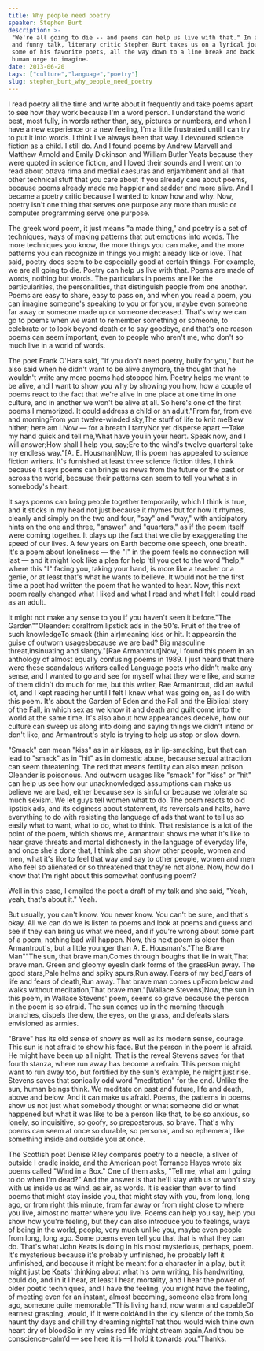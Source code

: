 ```yaml
---
title: Why people need poetry
speaker: Stephen Burt
description: >-
 "We're all going to die -- and poems can help us live with that." In a charming
 and funny talk, literary critic Stephen Burt takes us on a lyrical journey with
 some of his favorite poets, all the way down to a line break and back up to the
 human urge to imagine.
date: 2013-06-20
tags: ["culture","language","poetry"]
slug: stephen_burt_why_people_need_poetry
---
```


I read poetry all the time and write about it frequently and take poems apart to see how
they work because I'm a word person. I understand the world best, most fully, in words
rather than, say, pictures or numbers, and when I have a new experience or a new feeling,
I'm a little frustrated until I can try to put it into words. I think I've always been
that way. I devoured science fiction as a child. I still do. And I found poems by Andrew
Marvell and Matthew Arnold and Emily Dickinson and William Butler Yeats because they were
quoted in science fiction, and I loved their sounds and I went on to read about ottava
rima and medial caesuras and enjambment and all that other technical stuff that you care
about if you already care about poems, because poems already made me happier and sadder
and more alive. And I became a poetry critic because I wanted to know how and why. Now,
poetry isn't one thing that serves one purpose any more than music or computer programming
serve one purpose.

The greek word poem, it just means "a made thing," and poetry is a set of techniques, ways
of making patterns that put emotions into words. The more techniques you know, the more
things you can make, and the more patterns you can recognize in things you might already
like or love. That said, poetry does seem to be especially good at certain things. For
example, we are all going to die. Poetry can help us live with that. Poems are made of
words, nothing but words. The particulars in poems are like the particularities, the
personalities, that distinguish people from one another. Poems are easy to share, easy to
pass on, and when you read a poem, you can imagine someone's speaking to you or for you,
maybe even someone far away or someone made up or someone deceased. That's why we can go
to poems when we want to remember something or someone, to celebrate or to look beyond
death or to say goodbye, and that's one reason poems can seem important, even to people
who aren't me, who don't so much live in a world of words.

The poet Frank O'Hara said, "If you don't need poetry, bully for you," but he also said
when he didn't want to be alive anymore, the thought that he wouldn't write any more poems
had stopped him. Poetry helps me want to be alive, and I want to show you why by showing
you how, how a couple of poems react to the fact that we're alive in one place at one time
in one culture, and in another we won't be alive at all. So here's one of the first poems I
memorized. It could address a child or an adult."From far, from eve and morningFrom yon
twelve-winded sky,The stuff of life to knit meBlew hither; here am I.Now — for a breath I
tarryNor yet disperse apart —Take my hand quick and tell me,What have you in your
heart. Speak now, and I will answer;How shall I help you, say;Ere to the wind's twelve
quartersI take my endless way."[A. E. Housman]Now, this poem has appealed to science
fiction writers. It's furnished at least three science fiction titles, I think because it
says poems can brings us news from the future or the past or across the world, because
their patterns can seem to tell you what's in somebody's heart.

It says poems can bring people together temporarily, which I think is true, and it sticks
in my head not just because it rhymes but for how it rhymes, cleanly and simply on the two
and four, "say" and "way," with anticipatory hints on the one and three, "answer" and
"quarters," as if the poem itself were coming together. It plays up the fact that we die
by exaggerating the speed of our lives. A few years on Earth become one speech, one
breath. It's a poem about loneliness — the "I" in the poem feels no connection will last —
and it might look like a plea for help 'til you get to the word "help," where this "I"
facing you, taking your hand, is more like a teacher or a genie, or at least that's what
he wants to believe. It would not be the first time a poet had written the poem that he
wanted to hear. Now, this next poem really changed what I liked and what I read and what I
felt I could read as an adult.

It might not make any sense to you if you haven't seen it before."The Garden""Oleander:
coralfrom lipstick ads in the 50's. Fruit of the tree of such knowledgeTo smack (thin
air)meaning kiss or hit. It appearsin the guise of outworn usagesbecause we are bad? Big
masculine threat,insinuating and slangy."[Rae Armantrout]Now, I found this poem in an
anthology of almost equally confusing poems in 1989. I just heard that there were these
scandalous writers called Language poets who didn't make any sense, and I wanted to go and
see for myself what they were like, and some of them didn't do much for me, but this
writer, Rae Armantrout, did an awful lot, and I kept reading her until I felt I knew what
was going on, as I do with this poem. It's about the Garden of Eden and the Fall and the
Biblical story of the Fall, in which sex as we know it and death and guilt come into the
world at the same time. It's also about how appearances deceive, how our culture can sweep
us along into doing and saying things we didn't intend or don't like, and Armantrout's
style is trying to help us stop or slow down.

"Smack" can mean "kiss" as in air kisses, as in lip-smacking, but that can lead to "smack"
as in "hit" as in domestic abuse, because sexual attraction can seem threatening. The red
that means fertility can also mean poison. Oleander is poisonous. And outworn usages like
"smack" for "kiss" or "hit" can help us see how our unacknowledged assumptions can make us
believe we are bad, either because sex is sinful or because we tolerate so much sexism. We
let guys tell women what to do. The poem reacts to old lipstick ads, and its edginess
about statement, its reversals and halts, have everything to do with resisting the
language of ads that want to tell us so easily what to want, what to do, what to think.
That resistance is a lot of the point of the poem, which shows me, Armantrout shows me
what it's like to hear grave threats and mortal dishonesty in the language of everyday
life, and once she's done that, I think she can show other people, women and men, what
it's like to feel that way and say to other people, women and men who feel so alienated or
so threatened that they're not alone. Now, how do I know that I'm right about this somewhat
confusing poem?

Well in this case, I emailed the poet a draft of my talk and she said, "Yeah, yeah, that's
about it." Yeah. 

But usually, you can't know. You never know. You can't be sure, and that's okay. All we
can do we is listen to poems and look at poems and guess and see if they can bring us what
we need, and if you're wrong about some part of a poem, nothing bad will happen. Now, this
next poem is older than Armantrout's, but a little younger than A. E. Housman's."The Brave
Man""The sun, that brave man,Comes through boughs that lie in wait,That brave man. Green
and gloomy eyesIn dark forms of the grassRun away. The good stars,Pale helms and spiky
spurs,Run away. Fears of my bed,Fears of life and fears of death,Run away. That brave man
comes upFrom below and walks without meditation,That brave man."[Wallace Stevens]Now, the
sun in this poem, in Wallace Stevens' poem, seems so grave because the person in the poem
is so afraid. The sun comes up in the morning through branches, dispels the dew, the eyes,
on the grass, and defeats stars envisioned as armies.

"Brave" has its old sense of showy as well as its modern sense, courage. This sun is not
afraid to show his face. But the person in the poem is afraid. He might have been up all
night. That is the reveal Stevens saves for that fourth stanza, where run away has become
a refrain. This person might want to run away too, but fortified by the sun's example, he
might just rise. Stevens saves that sonically odd word "meditation" for the end. Unlike
the sun, human beings think. We meditate on past and future, life and death, above and
below. And it can make us afraid. Poems, the patterns in poems, show us not just what
somebody thought or what someone did or what happened but what it was like to be a person
like that, to be so anxious, so lonely, so inquisitive, so goofy, so preposterous, so
brave. That's why poems can seem at once so durable, so personal, and so ephemeral, like
something inside and outside you at once.

The Scottish poet Denise Riley compares poetry to a needle, a sliver of outside I cradle
inside, and the American poet Terrance Hayes wrote six poems called "Wind in a Box." One
of them asks, "Tell me, what am I going to do when I'm dead?" And the answer is that he'll
stay with us or won't stay with us inside us as wind, as air, as words. It is easier than
ever to find poems that might stay inside you, that might stay with you, from long, long
ago, or from right this minute, from far away or from right close to where you live,
almost no matter where you live. Poems can help you say, help you show how you're feeling,
but they can also introduce you to feelings, ways of being in the world, people, very much
unlike you, maybe even people from long, long ago. Some poems even tell you that that is
what they can do. That's what John Keats is doing in his most mysterious, perhaps, poem.
It's mysterious because it's probably unfinished, he probably left it unfinished, and
because it might be meant for a character in a play, but it might just be Keats' thinking
about what his own writing, his handwriting, could do, and in it I hear, at least I hear,
mortality, and I hear the power of older poetic techniques, and I have the feeling, you
might have the feeling, of meeting even for an instant, almost becoming, someone else from
long ago, someone quite memorable."This living hand, now warm and capableOf earnest
grasping, would, if it were coldAnd in the icy silence of the tomb,So haunt thy days and
chill thy dreaming nightsThat thou would wish thine own heart dry of bloodSo in my veins
red life might stream again,And thou be conscience-calm’d — see here it is —I hold it
towards you."Thanks.

<!--
ad_duration=3.33
comment_count=90
event="TEDGlobal 2013"
external_start_time=0
intro_duration=11.82
is_subtitle_required="False"
is_talk_featured="True"
language="en"
language_swap="False"
native_language="en"
number_of_related_talks=6
number_of_speakers=1
number_of_subtitled_videos=26
number_of_tags=3
number_of_talk_download_languages=26
number_of_talk_more_resources=0
number_of_talk_recommendations=0
number_of_talks_take_actions=0
post_ad_duration=0.83
published_timestamp="2014-06-04 15:09:49"
recording_date="2013-06-20"
speaker_description="Poetry critic"
speaker_is_published=1
speaker_name="Stephen Burt"
speaker_what_others_say="Few doubt that Burt's opinions help dictate who becomes part of the canon."
talk_name="Why people need poetry"
talks_tags=["culture","language","poetry"]
url_audio="https://download.ted.com/talks/StephenBurt_2013G.mp3?apikey=acme-roadrunner"
url_photo_speaker="https://pe.tedcdn.com/images/ted/884ded265e896edc1770d2cf4e455d67924900dd_254x191.jpg"
url_photo_talk="https://pe.tedcdn.com/images/ted/82cc87f2ed862ee45d928c19046ee042d5eec0c9_2400x1800.jpg"
url_webpage="https://www.ted.com/talks/stephen_burt_why_people_need_poetry"
video_type_name="TED Stage Talk"
-->